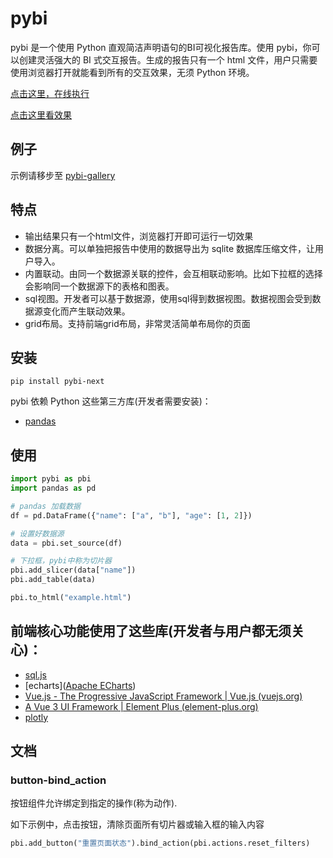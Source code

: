 # pybi

pybi 是一个使用 Python 直观简洁声明语句的BI可视化报告库。使用 pybi，你可以创建灵活强大的 BI 式交互报告。生成的报告只有一个 html 文件，用户只需要使用浏览器打开就能看到所有的交互效果，无须 Python 环境。


[点击这里，在线执行](https://carson_add.gitee.io/test_page/)


[点击这里看效果](https://gitee.com/carson_add/pybi-gallery/blob/master/src/BIExamples/Superstore.gif)


## 例子

示例请移步至 [pybi-gallery](https://gitee.com/carson_add/pybi-gallery)






## 特点

- 输出结果只有一个html文件，浏览器打开即可运行一切效果
- 数据分离。可以单独把报告中使用的数据导出为 sqlite 数据库压缩文件，让用户导入。
- 内置联动。由同一个数据源关联的控件，会互相联动影响。比如下拉框的选择会影响同一个数据源下的表格和图表。
- sql视图。开发者可以基于数据源，使用sql得到数据视图。数据视图会受到数据源变化而产生联动效果。
- grid布局。支持前端grid布局，非常灵活简单布局你的页面



## 安装

```
pip install pybi-next
```



pybi 依赖 Python 这些第三方库(开发者需要安装)：

- [pandas](https://pandas.pydata.org/)


## 使用
```python
import pybi as pbi
import pandas as pd

# pandas 加载数据
df = pd.DataFrame({"name": ["a", "b"], "age": [1, 2]})

# 设置好数据源
data = pbi.set_source(df)

# 下拉框，pybi中称为切片器
pbi.add_slicer(data["name"])
pbi.add_table(data)

pbi.to_html("example.html")
```


## 前端核心功能使用了这些库(开发者与用户都无须关心)：
- [sql.js]([sql.js](https://github.com/sql-js/sql.js/))
- [echarts]([Apache ECharts](https://echarts.apache.org/zh/index.html))
- [Vue.js - The Progressive JavaScript Framework | Vue.js (vuejs.org)](https://vuejs.org/)
- [A Vue 3 UI Framework | Element Plus (element-plus.org)](https://element-plus.org/zh-CN/)
- [plotly](https://plotly.com/javascript/)


## 文档

### button-bind_action

按钮组件允许绑定到指定的操作(称为动作).

如下示例中，点击按钮，清除页面所有切片器或输入框的输入内容
```python
pbi.add_button("重置页面状态").bind_action(pbi.actions.reset_filters)
```




